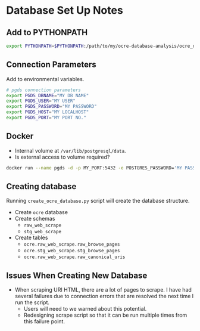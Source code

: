 # Database Set Up Notes

## Add to PYTHONPATH

```sh
export PYTHONPATH=$PYTHONPATH:/path/to/my/ocre-database-analysis/ocre_database_analysis/
```



## Connection Parameters
Add to environmental variables.

```sh
# pgds connection parameters
export PGDS_DBNAME="MY DB NAME"
export PGDS_USER="MY USER"
export PGDS_PASSWORD="MY PASSWORD"
export PGDS_HOST="MY LOCALHOST"
export PGDS_PORT="MY PORT NO."
```



## Docker
- Internal volume at `/var/lib/postgresql/data`.
- Is external access to volume required?

```sh
docker run --name pgds -d -p MY_PORT:5432 -e POSTGRES_PASSWORD='MY PASSWORD' postgres
```



## Creating database
Running `create_ocre_database.py` script will create the database structure.

- Create `ocre` database
- Create schemas
    - `raw_web_scrape`
    - `stg_web_scrape`
- Create tables
    - `ocre.raw_web_scrape.raw_browse_pages`
    - `ocre.stg_web_scrape.stg_browse_pages`
    - `ocre.raw_web_scrape.raw_canonical_uris`



## Issues When Creating New Database
- When scraping URI HTML, there are a lot of pages to scrape. I have had several failures due to connection errors that are resolved the next time I run the script.
    - Users will need to we warned about this potential.
    - Redesigning scrape script so that it can be run multiple times from this failure point.
